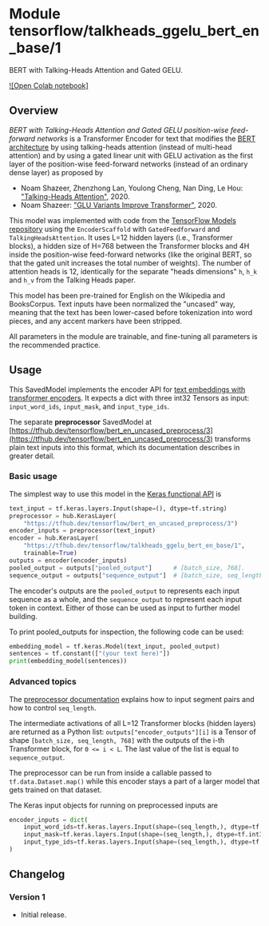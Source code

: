 # Module tensorflow/talkheads_ggelu_bert_en_base/1
BERT with Talking-Heads Attention and Gated GELU.

<!-- asset-path: legacy -->
<!-- dataset: Wikipedia and BooksCorpus -->
<!-- fine-tunable: true -->
<!-- format: saved_model_2 -->
<!-- language: en -->
<!-- module-type: text-embedding -->
<!-- network-architecture: Transformer -->

[![Open Colab notebook]](https://colab.research.google.com/github/tensorflow/docs/blob/master/site/en/tutorials/text/solve_glue_tasks_using_bert_on_tpu.ipynb)

## Overview

*BERT with Talking-Heads Attention and Gated GELU position-wise feed-forward
networks* is a Transformer Encoder for text that modifies the
[BERT architecture](https://arxiv.org/abs/1810.04805)
by using talking-heads attention (instead of multi-head attention) and
by using a gated linear unit with GELU activation as the first layer
of the position-wise feed-forward networks (instead of an ordinary dense layer)
as proposed by

  * Noam Shazeer, Zhenzhong Lan, Youlong Cheng, Nan Ding, Le Hou:
    ["Talking-Heads Attention"](https://arxiv.org/abs/2003.02436), 2020.
  * Noam Shazeer:
    ["GLU Variants Improve Transformer"](https://arxiv.org/abs/2002.05202),
    2020.

This model was implemented with code from the [TensorFlow Models
repository](https://github.com/tensorflow/models/tree/master/official/nlp)
using the `EncoderScaffold` with `GatedFeedforward` and `TalkingHeadsAttention`.
It uses L=12 hidden layers (i.e., Transformer blocks),
a hidden size of H=768 between the Transformer blocks
and 4H inside the position-wise feed-forward networks (like the original BERT,
so that the gated unit increases the total number of weights).
The number of attention heads is 12, identically for the
separate "heads dimensions" `h`, `h_k` and `h_v` from the Talking Heads paper.

This model has been pre-trained for English
on the Wikipedia and BooksCorpus.
Text inputs have been normalized the "uncased" way, meaning that the text has
been lower-cased before tokenization into word pieces, and any accent markers
have been stripped.

All parameters in the module are trainable, and fine-tuning all parameters is
the recommended practice.


## Usage

This SavedModel implements the encoder API for [text embeddings with transformer
encoders](https://www.tensorflow.org/hub/common_saved_model_apis/text#transformer-encoders).
It expects a dict with three int32 Tensors as input:
`input_word_ids`, `input_mask`, and `input_type_ids`.

The separate **preprocessor** SavedModel at
[https://tfhub.dev/tensorflow/bert_en_uncased_preprocess/3](https://tfhub.dev/tensorflow/bert_en_uncased_preprocess/3)
transforms plain text inputs into this format, which its documentation
describes in greater detail.

### Basic usage

The simplest way to use this model in the
[Keras functional API](https://www.tensorflow.org/guide/keras/functional)
is

```python
text_input = tf.keras.layers.Input(shape=(), dtype=tf.string)
preprocessor = hub.KerasLayer(
    "https://tfhub.dev/tensorflow/bert_en_uncased_preprocess/3")
encoder_inputs = preprocessor(text_input)
encoder = hub.KerasLayer(
    "https://tfhub.dev/tensorflow/talkheads_ggelu_bert_en_base/1",
    trainable=True)
outputs = encoder(encoder_inputs)
pooled_output = outputs["pooled_output"]      # [batch_size, 768].
sequence_output = outputs["sequence_output"]  # [batch_size, seq_length, 768].
```

The encoder's outputs are the `pooled_output` to represents each input sequence
as a whole, and the `sequence_output` to represent each input token in context.
Either of those can be used as input to further model building.

To print pooled_outputs for inspection, the following code can be used:

```python
embedding_model = tf.keras.Model(text_input, pooled_output)
sentences = tf.constant(["(your text here)"])
print(embedding_model(sentences))
```

### Advanced topics

The [preprocessor documentation](https://tfhub.dev/tensorflow/bert_en_uncased_preprocess/3)
explains how to input segment pairs and how to control `seq_length`.

The intermediate activations of all L=12
Transformer blocks (hidden layers) are returned as a Python list:
`outputs["encoder_outputs"][i]` is a Tensor
of shape `[batch_size, seq_length, 768]`
with the outputs of the i-th Transformer block, for `0 <= i < L`.
The last value of the list is equal to `sequence_output`.

The preprocessor can be run from inside a callable passed to
`tf.data.Dataset.map()` while this encoder stays a part of a larger
model that gets trained on that dataset.
<!--- TODO(b/171934083): Link to an example Colab. --->
The Keras input objects for running on preprocessed inputs are

```python
encoder_inputs = dict(
    input_word_ids=tf.keras.layers.Input(shape=(seq_length,), dtype=tf.int32),
    input_mask=tf.keras.layers.Input(shape=(seq_length,), dtype=tf.int32),
    input_type_ids=tf.keras.layers.Input(shape=(seq_length,), dtype=tf.int32),
)
```


## Changelog

### Version 1

  * Initial release.
